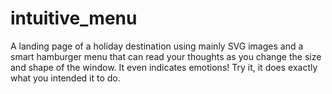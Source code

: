 # intuitive_menu
A landing page of a holiday destination using mainly SVG images and a smart hamburger menu that can read your thoughts as you change the size and shape of the window. It even indicates emotions! Try it, it does exactly what you intended it to do.
